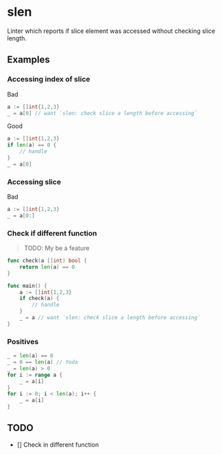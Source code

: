 # slen

Linter which reports if slice element was accessed without checking slice length.

## Examples

### Accessing index of slice

Bad
```go
a := []int{1,2,3}
_ = a[0] // want `slen: check slice a length before accessing`
```

Good
```go
a := []int{1,2,3}
if len(a) == 0 {
	// handle
}
_ = a[0]
```

### Accessing slice

Bad
```go
a := []int{1,2,3}
_ = a[0:]
```

### Check if different function

> TODO: My be a feature

```go
func check(a []int) bool {
	return len(a) == 0
}

func main() {
	a := []int{1,2,3}
	if check(a) {
		// handle
	}
	_ = a // want `slen: check slice a length before accessing`
}
```

### Positives

```go
_ = len(a) == 0
_ = 0 == len(a) // Yoda
_ = len(a) > 0
for i := range a {
	_ = a[i]
}
for i := 0; i < len(a); i++ {
	_ = a[i]
}
```

## TODO

* [] Check in different function

